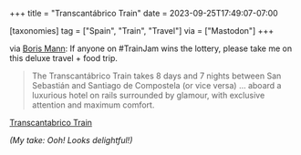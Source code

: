 +++
title = "Transcantábrico Train"
date = 2023-09-25T17:49:07-07:00

[taxonomies]
tag = ["Spain", "Train", "Travel"]
via = ["Mastodon"]
+++

via [Boris Mann](https://cosocial.ca/@boris/111127362942493226): If anyone on #TrainJam wins the lottery, please take me on this deluxe travel + food trip.

<!-- more -->

> The Transcantábrico Train takes 8 days and 7 nights between San Sebastián and Santiago de Compostela (or vice versa) ... aboard a luxurious hotel on rails surrounded by glamour, with exclusive attention and maximum comfort.

[Transcantabrico Train](https://eltrentranscantabrico.com/en/)

_(My take: Ooh! Looks delightful!)_
